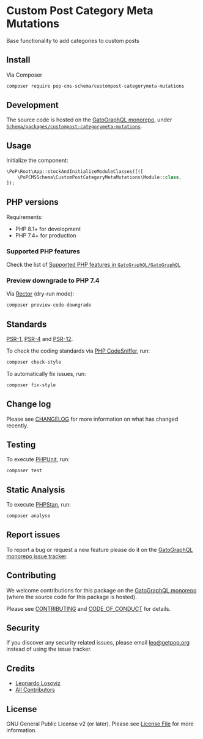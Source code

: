# Custom Post Category Meta Mutations

<!--
[![Build Status][ico-travis]][link-travis]
[![Quality Score][ico-code-quality]][link-code-quality]
[![Software License][ico-license]](LICENSE.md)
[![Latest Version on Packagist][ico-version]][link-packagist]
[![Coverage Status][ico-scrutinizer]][link-scrutinizer]
[![Total Downloads][ico-downloads]][link-downloads]
-->

Base functionality to add categories to custom posts

## Install

Via Composer

``` bash
composer require pop-cms-schema/custompost-categorymeta-mutations
```

## Development

The source code is hosted on the [GatoGraphQL monorepo](https://github.com/GatoGraphQL/GatoGraphQL), under [`Schema/packages/custompost-categorymeta-mutations`](https://github.com/GatoGraphQL/GatoGraphQL/tree/master/layers/Schema/packages/custompost-categorymeta-mutations).

## Usage

Initialize the component:

``` php
\PoP\Root\App::stockAndInitializeModuleClasses([([
    \PoPCMSSchema\CustomPostCategoryMetaMutations\Module::class,
]);
```

## PHP versions

Requirements:

- PHP 8.1+ for development
- PHP 7.4+ for production

### Supported PHP features

Check the list of [Supported PHP features in `GatoGraphQL/GatoGraphQL`](https://github.com/GatoGraphQL/GatoGraphQL/blob/master/docs/supported-php-features.md)

### Preview downgrade to PHP 7.4

Via [Rector](https://github.com/rectorphp/rector) (dry-run mode):

```bash
composer preview-code-downgrade
```

## Standards

[PSR-1](https://www.php-fig.org/psr/psr-1), [PSR-4](https://www.php-fig.org/psr/psr-4) and [PSR-12](https://www.php-fig.org/psr/psr-12).

To check the coding standards via [PHP CodeSniffer](https://github.com/squizlabs/PHP_CodeSniffer), run:

``` bash
composer check-style
```

To automatically fix issues, run:

``` bash
composer fix-style
```

## Change log

Please see [CHANGELOG](CHANGELOG.md) for more information on what has changed recently.

## Testing

To execute [PHPUnit](https://phpunit.de/), run:

``` bash
composer test
```

## Static Analysis

To execute [PHPStan](https://github.com/phpstan/phpstan), run:

``` bash
composer analyse
```

## Report issues

To report a bug or request a new feature please do it on the [GatoGraphQL monorepo issue tracker](https://github.com/GatoGraphQL/GatoGraphQL/issues).

## Contributing

We welcome contributions for this package on the [GatoGraphQL monorepo](https://github.com/GatoGraphQL/GatoGraphQL) (where the source code for this package is hosted).

Please see [CONTRIBUTING](CONTRIBUTING.md) and [CODE_OF_CONDUCT](CODE_OF_CONDUCT.md) for details.

## Security

If you discover any security related issues, please email leo@getpop.org instead of using the issue tracker.

## Credits

- [Leonardo Losoviz][link-author]
- [All Contributors][link-contributors]

## License

GNU General Public License v2 (or later). Please see [License File](LICENSE.md) for more information.

[ico-version]: https://img.shields.io/packagist/v/pop-cms-schema/custompost-categorymeta-mutations.svg?style=flat-square
[ico-license]: https://img.shields.io/badge/license-GPLv2-brightgreen.svg?style=flat-square
[ico-travis]: https://img.shields.io/travis/pop-cms-schema/custompost-categorymeta-mutations/master.svg?style=flat-square
[ico-scrutinizer]: https://img.shields.io/scrutinizer/coverage/g/pop-cms-schema/custompost-categorymeta-mutations.svg?style=flat-square
[ico-code-quality]: https://img.shields.io/scrutinizer/g/pop-cms-schema/custompost-categorymeta-mutations.svg?style=flat-square
[ico-downloads]: https://img.shields.io/packagist/dt/pop-cms-schema/custompost-categorymeta-mutations.svg?style=flat-square

[link-packagist]: https://packagist.org/packages/pop-cms-schema/custompost-categorymeta-mutations
[link-travis]: https://travis-ci.org/pop-cms-schema/custompost-categorymeta-mutations
[link-scrutinizer]: https://scrutinizer-ci.com/g/pop-cms-schema/custompost-categorymeta-mutations/code-structure
[link-code-quality]: https://scrutinizer-ci.com/g/pop-cms-schema/custompost-categorymeta-mutations
[link-downloads]: https://packagist.org/packages/pop-cms-schema/custompost-categorymeta-mutations
[link-author]: https://github.com/leoloso
[link-contributors]: ../../../../../../contributors

